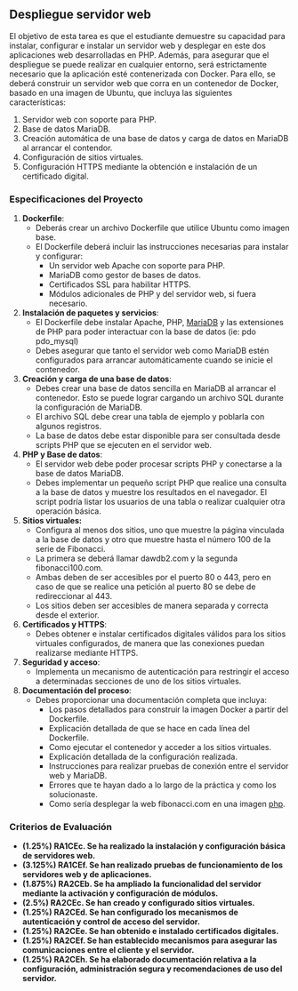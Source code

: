## Despliegue servidor web

El objetivo de esta tarea es que el estudiante demuestre su capacidad para instalar, configurar e instalar un servidor web y desplegar en este dos aplicaciones web desarrolladas en PHP. Además, para asegurar que el despliegue se puede realizar en cualquier entorno, será estrictamente necesario que la aplicación esté contenerizada con Docker. Para ello, se deberá construir un servidor web que corra en un contenedor de Docker, basado en una imagen de Ubuntu, que incluya las siguientes características:

1. Servidor web con soporte para PHP.
2. Base de datos MariaDB.
3. Creación automática de una base de datos y carga de datos en MariaDB al arrancar el contendor.
4. Configuración de sitios virtuales.
5. Configuración HTTPS mediante la obtención e instalación de un certificado digital.

### Especificaciones del Proyecto

1. **Dockerfile**:  
    - Deberás crear un archivo Dockerfile que utilice Ubuntu como imagen base.
    - El Dockerfile deberá incluir las instrucciones necesarias para instalar y configurar:
        - Un servidor web Apache con soporte para PHP.
        - MariaDB como gestor de bases de datos. 
        - Certificados SSL para habilitar HTTPS.
        - Módulos adicionales de PHP y del servidor web, si fuera necesario.
2. **Instalación de paquetes y servicios**:
    - El Dockerfile debe instalar Apache, PHP, [MariaDB](https://mariadb.com/es/resources/blog/try-mariadb-server-10-3-in-docker/) y las extensiones de PHP para poder interactuar con la base de datos (ie: pdo pdo_mysql)
    - Debes asegurar que tanto el servidor web como MariaDB estén configurados para arrancar automáticamente cuando se inicie el contenedor.
3. **Creación y carga de una base de datos**:  
    - Debes crear una base de datos sencilla en MariaDB al arrancar el contenedor. Esto se puede lograr cargando un archivo SQL durante la configuración de MariaDB.
    - El archivo SQL debe crear una tabla de ejemplo y poblarla con algunos registros.
    - La base de datos debe estar disponible para ser consultada desde scripts PHP que se ejecuten en el servidor web.
4. **PHP y Base de datos**:
    - El servidor web debe poder procesar scripts PHP y conectarse a la base de datos MariaDB.
    - Debes implementar un pequeño script PHP que realice una consulta a la base de datos y muestre los resultados en el navegador. El script podría listar los usuarios de una tabla o realizar cualquier otra operación básica.
5. **Sitios virtuales:**  
    - Configura al menos dos sitios, uno que muestre la página vinculada a la base de datos y otro que muestre hasta el número 100 de la serie de Fibonacci.
    - La primera se deberá llamar dawdb2.com y la segunda fibonacci100.com.
    - Ambas deben de ser accesibles por el puerto 80 o 443, pero en caso de que se realice una petición al puerto 80 se debe de redireccionar al 443.
    - Los sitios deben ser accesibles de manera separada y correcta desde el exterior.
6. **Certificados y HTTPS**:
    - Debes obtener e instalar certificados digitales válidos para los sitios virtuales configurados, de manera que las conexiones puedan realizarse mediante HTTPS.
7. **Seguridad y acceso**:
    - Implementa un mecanismo de autenticación para restringir el acceso a determinadas secciones de uno de los sitios virtuales.
8. **Documentación del proceso**:
    - Debes proporcionar una documentación completa que incluya:
        - Los pasos detallados para construir la imagen Docker a partir del Dockerfile.
        - Explicación detallada de que se hace en cada línea del Dockerfile.
        - Como ejecutar el contenedor y acceder a los sitios virtuales.
        - Explicación detallada de la configuración realizada.
        - Instrucciones para realizar pruebas de conexión entre el servidor web y MariaDB.
        - Errores que te hayan dado a lo largo de la práctica y como los solucionaste.
        - Como sería desplegar la web fibonacci.com en una imagen [php](https://hub.docker.com/_/php).

### Criterios de Evaluación

- **(1.25%) RA1CEc. Se ha realizado la instalación y configuración básica de servidores web.**
- **(3.125%) RA1CEf. Se han realizado pruebas de funcionamiento de los servidores web y de aplicaciones.**
- **(1.875%) RA2CEb. Se ha ampliado la funcionalidad del servidor mediante la activación y configuración de módulos.**
- **(2.5%) RA2CEc. Se han creado y configurado sitios virtuales.**
- **(1.25%) RA2CEd. Se han configurado los mecanismos de autenticación y control de acceso del servidor.**
- **(1.25%) RA2CEe. Se han obtenido e instalado certificados digitales.**
- **(1.25%) RA2CEf. Se han establecido mecanismos para asegurar las comunicaciones entre el cliente y el servidor.**
- **(1.25%) RA2CEh. Se ha elaborado documentación relativa a la configuración, administración segura y recomendaciones de uso del servidor.**